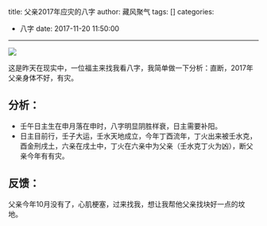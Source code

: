 title: 父亲2017年应灾的八字
author: 藏风聚气
tags: []
categories:
  - 八字
date: 2017-11-20 11:50:00
---
![](http://fs-image.pull.net.cn/17-11-20/8856331.jpg!800)

这是昨天在现实中，一位福主来找我看八字，我简单做一下分析：直断，2017年父亲身体不好，有灾。

分析：
--------
- 壬午日主生在申月落在申时，八字明显阴胜样衰，日主需要补阳。
- 日主目前行，壬子大运，壬水天地成立，今年丁酉流年，丁火出来被壬水克，酉金刑戌土，六亲在戌土中，丁火在六亲中为父亲（壬水克丁火为凶），断父亲今年有有灾。

反馈：
--------
父亲今年10月没有了，心肌梗塞，过来找我，想让我帮他父亲找块好一点的坟地。